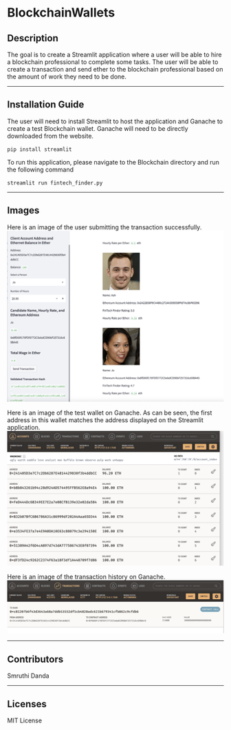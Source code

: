 # BlockchainWallets
## Description

The goal is to create a Streamlit application where a user will be able to hire a blockchain professional to complete some tasks. The user will be able to create a transaction and send ether to the blockchain professional based on the amount of work they need to be done.

---

## Installation Guide

The user will need to install Streamlit to host the application and Ganache to create a test Blockchain wallet. Ganache will need to be directly downloaded from the website.
```
pip install streamlit
```

To run this application, please navigate to the Blockchain directory and run the following command
```
streamlit run fintech_finder.py
```

---

## Images
Here is an image of the user submitting the transaction successfully.
![alt text](https://github.com/smruthid/BlockchainWallets/blob/main/Images/TransactionSuccess.png)

Here is an image of the test wallet on Ganache. As can be seen, the first address in this wallet matches the address displayed on the Streamlit application.
![alt text](https://github.com/smruthid/BlockchainWallets/blob/main/Images/AccountDetails.png)

Here is an image of the transaction history on Ganache.
![alt text](https://github.com/smruthid/BlockchainWallets/blob/main/Images/History.png)

---

## Contributors

Smruthi Danda

---

## Licenses

MIT License


